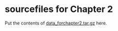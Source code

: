 sourcefiles for Chapter 2
=========================

Put the contents of [data_forchapter2.tar.gz](https://www.dropbox.com/s/7oxgti8nofoaiub/data_for_chapter2.tar.gz?dl=0) here.